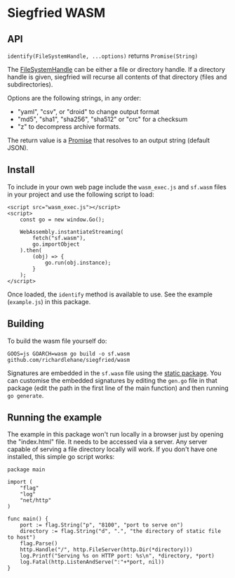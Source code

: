 # Siegfried WASM

## API

`identify(FileSystemHandle, ...options)` returns `Promise(String)`

The [FileSystemHandle](https://developer.mozilla.org/en-US/docs/Web/API/FileSystemHandle) can be either a file or directory handle. If a directory handle is given, siegfried will recurse all contents of that directory (files and subdirectories).

Options are the following strings, in any order:

  - "yaml", "csv", or "droid" to change output format
  - "md5", "sha1", "sha256", "sha512" or "crc" for a checksum
  - "z" to decompress archive formats.

The return value is a [Promise](https://developer.mozilla.org/en-US/docs/Web/JavaScript/Reference/Global_Objects/Promise) that resolves to an output string (default JSON).

## Install

To include in your own web page include the `wasm_exec.js` and `sf.wasm` files in your project and use the following script to load: 

    <script src="wasm_exec.js"></script>
    <script>
        const go = new window.Go();

        WebAssembly.instantiateStreaming(
            fetch("sf.wasm"),
            go.importObject
        ).then(
            (obj) => {
                go.run(obj.instance);
            }
        );
    </script>

Once loaded, the `identify` method is available to use. See the example (`example.js`) in this package.

## Building

To build the wasm file yourself do:

`GOOS=js GOARCH=wasm go build -o sf.wasm github.com/richardlehane/siegfried/wasm`

Signatures are embedded in the `sf.wasm` file using the [static package](https://github.com/richardlehane/siegfried/tree/main/pkg/static). You can customise the embedded signatures by editing the `gen.go` file in that package (edit the path in the first line of the main function) and then running `go generate`.

## Running the example

The example in this package won't run locally in a browser just by opening the "index.html" file. It needs to be accessed via a server. Any server capable of serving a file directory locally will work. If you don't have one installed, this simple go script works:

    package main

    import (
        "flag"
        "log"
        "net/http"
    )

    func main() {
        port := flag.String("p", "8100", "port to serve on")
        directory := flag.String("d", ".", "the directory of static file to host")
        flag.Parse()
        http.Handle("/", http.FileServer(http.Dir(*directory)))
        log.Printf("Serving %s on HTTP port: %s\n", *directory, *port)
        log.Fatal(http.ListenAndServe(":"+*port, nil))
    }

